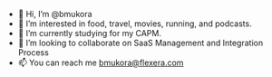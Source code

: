 - 👋 Hi, I’m @bmukora
- 👀 I’m interested in food, travel, movies, running, and podcasts.
- 🌱 I’m currently studying for my CAPM.
- 💞️ I’m looking to collaborate on SaaS Management and Integration Process
- 📫 You can reach me bmukora@flexera.com

<!---
bmukora/bmukora is a ✨ special ✨ repository because its `README.md` (this file) appears on your GitHub profile.
You can click the Preview link to take a look at your changes.
--->
